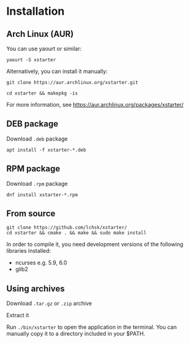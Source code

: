 # Installation

## Arch Linux (AUR)

You can use yaourt or similar:

`yaourt -S xstarter`

Alternatively, you can install it manually:

`git clone https://aur.archlinux.org/xstarter.git`

`cd xstarter && makepkg -is`

For more information, see https://aur.archlinux.org/packages/xstarter/

## DEB package

Download `.deb` package

`apt install -f xstarter-*.deb`

## RPM package

Download `.rpm` package

`dnf install xstarter-*.rpm`

## From source

```
git clone https://github.com/lchsk/xstarter/
cd xstarter && cmake . && make && sudo make install
```

In order to compile it, you need development versions of the following libraries installed:

* ncurses e.g. 5.9, 6.0
* glib2

## Using archives

Download `.tar.gz` or `.zip` archive

Extract it

Run `./bin/xstarter` to open the application in the terminal. You can manually copy it to a directory included in your $PATH.
